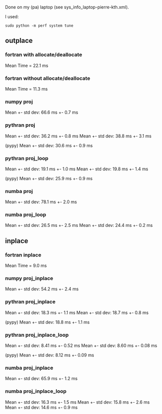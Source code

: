 
Done on my (pa) laptop (see sys_info_laptop-pierre-kth.xml).

I used:

```
sudo python -m perf system tune
```

## outplace

### fortran with allocate/deallocate
Mean Time = 22.1 ms

### fortran without allocate/deallocate
Mean Time = 11.3 ms

### numpy proj
Mean +- std dev: 66.6 ms +- 0.7 ms

### pythran proj
Mean +- std dev: 36.2 ms +- 0.8 ms
Mean +- std dev: 38.8 ms +- 3.1 ms

(pypy)
Mean +- std dev: 30.6 ms +- 0.9 ms

### pythran proj_loop
Mean +- std dev: 19.1 ms +- 1.0 ms
Mean +- std dev: 19.8 ms +- 1.4 ms

(pypy)
Mean +- std dev: 25.9 ms +- 0.9 ms

### numba proj
Mean +- std dev: 78.1 ms +- 2.0 ms

### numba proj_loop
Mean +- std dev: 26.5 ms +- 2.5 ms
Mean +- std dev: 24.4 ms +- 0.2 ms


## inplace

### fortran inplace
Mean Time = 9.0 ms

### numpy proj_inplace
Mean +- std dev: 54.2 ms +- 2.4 ms

### pythran proj_inplace
Mean +- std dev: 18.3 ms +- 1.1 ms
Mean +- std dev: 18.7 ms +- 0.8 ms

(pypy)
Mean +- std dev: 18.8 ms +- 1.1 ms

### pythran proj_inplace_loop
Mean +- std dev: 8.41 ms +- 0.52 ms
Mean +- std dev: 8.60 ms +- 0.08 ms

(pypy)
Mean +- std dev: 8.12 ms +- 0.09 ms

### numba proj_inplace
Mean +- std dev: 65.9 ms +- 1.2 ms

### numba proj_inplace_loop
Mean +- std dev: 16.3 ms +- 1.5 ms
Mean +- std dev: 15.8 ms +- 2.6 ms
Mean +- std dev: 14.6 ms +- 0.9 ms
